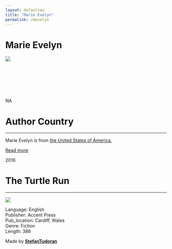 ```yaml
---
layout: defaultau
title: "Marie Evelyn"
permalink: /mevelyn
---
```

<!-- partial:index.partial.html -->
<div class="content">
    <h1>Marie Evelyn</h1>
    <div class="quote">
        <div><img src="https://i0.wp.com/2.bp.blogspot.com/-mt73AREIaMA/V1rhK6byrcI/AAAAAAAADVg/hcZik5OmLAgif-ElQYb9mMaM5-IBlKtagCLcB/s1600/13335710_1035585969860272_7426307553638569245_n.jpg" class="logo"></div>
    </div>
    <div class="timeline">
        <div style="padding-bottom:100px;"></div>
        <div class="block">
            <div class="date right"><p class="right"> NA </p></div>
            <div class="dot"></div>
            <div class="left first">
            <div class="author_country">
                <h1>Author Country</h1><hr>
            <div class="aclocation"><p>Marie Evelyn is from <a href="http://localhost:4000/1"> the United States of America. </a></p></div>
            <div class="acreadmore">    <a href="#" target="_blank">Read more</a></div>
            </div>
            </div>
        </div>
        <div class="block">
            <div class="date left"><p class="left">2016</p></div>
            <div class="dot"></div>
            <div class="right">
                <h1>The Turtle Run</h1><hr>
                <p><img src="https://images-na.ssl-images-amazon.com/images/S/compressed.photo.goodreads.com/books/1464705915i/28330185.jpg"></p>
                <p>
                Language: English<br/>
                Publisher: Accent Press<br/>
                Pub_location: Cardiff, Wales<br/>
                Genre: Fiction<br/>
                Length: 386</p>
            </div>
        </div>
        <div id="footer">
        <p id="copyright">Made by&nbsp;<strong><a href="https://www.linkedin.com/in/nicolae-stefan-tudoran-b02291127/" target="_blank">StefanTudoran</a></strong></p>
    </div>
</div>
<!-- partial -->
  <script src='https://cdnjs.cloudflare.com/ajax/libs/jquery/3.1.1/jquery.min.js'></script><script  src="assets/js/authorscript.js"></script>
